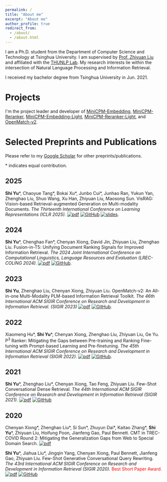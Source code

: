 ```yaml
---
permalink: /
title: "About me"
excerpt: "About me"
author_profile: true
redirect_from: 
  - /about/
  - /about.html
---
```


I am a Ph.D. student from the Department of Computer Science and Technology at Tsinghua University. I am supervised by [Prof. Zhiyuan Liu](http://nlp.csai.tsinghua.edu.cn/~lzy/index.html) and affiliated with the [THUNLP Lab](https://nlp.csai.tsinghua.edu.cn/). My research interests lie within the intersection of Natural Language Processing and Information Retrieval.

I received my bachelor degree from Tsinghua University in Jun. 2021.

Projects
======

I'm the project leader and developer of [MiniCPM-Embedding](https://huggingface.co/openbmb/MiniCPM-Embedding), [MiniCPM-Reranker](https://huggingface.co/openbmb/MiniCPM-Reranker), [MiniCPM-Embedding-Light](https://huggingface.co/openbmb/MiniCPM-Embedding-Light), [MiniCPM-Reranker-Light](https://huggingface.co/openbmb/MiniCPM-Reranker-Light), and [OpenMatch-v2](https://github.com/OpenMatch/OpenMatch).

Selected Preprints and Publications
======

Please refer to my [Google Scholar](https://scholar.google.com/citations?user=xcMVPTgAAAAJ) for other preprints/publications.

\* indicates equal contribution.

2025
------
**Shi Yu**\*, Chaoyue Tang\*, Bokai Xu\*, Junbo Cui\*, Junhao Ran, Yukun Yan, Zhenghao Liu, Shuo Wang, Xu Han, Zhiyuan Liu, Maosong Sun. VisRAG: Vision-based Retrieval-augmented Generation on Multi-modality Documents. _The Thirteenth International Conference on Learning Representations (ICLR 2025)._ [![pdf](https://img.shields.io/badge/pdf-arxiv-green)](https://arxiv.org/pdf/2410.10594) [![GitHub](https://img.shields.io/github/stars/OpenBMB/VisRAG?label=Github)](https://github.com/OpenBMB/VisRAG) [![slides](https://img.shields.io/badge/slides-google_docs-blue)](https://docs.google.com/presentation/d/1Vah_hfw-WdKBlCkg5NZhxAXzu3ugUBju-SdzKD_YPdA/edit?usp=sharing).


2024
------
**Shi Yu**\*, Chenghao Fan\*, Chenyan Xiong, David Jin, Zhiyuan Liu, Zhenghao Liu. Fusion-in-T5: Unifying Document Ranking Signals for Improved Information Retrieval. _The 2024 Joint International Conference on Computational Linguistics, Language Resources and Evaluation (LREC-COLING 2024)._ [![pdf](https://img.shields.io/badge/pdf-arxiv-green)](https://arxiv.org/pdf/2305.14685) [![GitHub](https://img.shields.io/github/stars/OpenMatch/FiT5?label=Github)](https://github.com/OpenMatch/FiT5).

2023
------
**Shi Yu**, Zhenghao Liu, Chenyan Xiong, Zhiyuan Liu. OpenMatch-v2: An All-in-one Multi-Modality PLM-based Information Retrieval Toolkit. _The 46th International ACM SIGIR Conference on Research and Development in Information Retrieval. (SIGIR 2023)_ [![pdf](https://img.shields.io/badge/pdf-acm_dl-green)](https://dl.acm.org/doi/pdf/10.1145/3539618.3591813) [![GitHub](https://img.shields.io/github/stars/OpenMatch/OpenMatch?label=Github)](https://github.com/OpenMatch/OpenMatch).


2022
------
Xiaomeng Hu\*, **Shi Yu**\*, Chenyan Xiong, Zhenghao Liu, Zhiyuan Liu, Ge Yu. P<sup>3</sup> Ranker: Mitigating the Gaps between Pre-training and Ranking Fine-tuning with Prompt-based Learning and Pre-finetuning. _The 45th International ACM SIGIR Conference on Research and Development in Information Retrieval (SIGIR 2022)._ [![pdf](https://img.shields.io/badge/pdf-arxiv-green)](https://arxiv.org/pdf/2205.01886) [![GitHub](https://img.shields.io/github/stars/NEUIR/P3Ranker?label=Github)](https://github.com/NEUIR/P3Ranker).

2021
------
**Shi Yu**\*, Zhenghao Liu\*, Chenyan Xiong, Tao Feng, Zhiyuan Liu. Few-Shot Conversational Dense Retrieval. _The 44th International ACM SIGIR Conference on Research and Development in Information Retrieval (SIGIR 2021)._ [![pdf](https://img.shields.io/badge/pdf-arxiv-green)](https://arxiv.org/pdf/2105.04166.pdf) [![GitHub](https://img.shields.io/github/stars/thunlp/ConvDR?label=Github)](https://github.com/thunlp/ConvDR)

2020
------
Chenyan Xiong\*, Zhenghao Liu\*, Si Sun\*, Zhuyun Dai\*, Kaitao Zhang\*, **Shi Yu**\*, Zhiyuan Liu, Hoifung Poon, Jianfeng Gao, Paul Bennett. CMT in TREC-COVID Round 2: Mitigating the Generalization Gaps from Web to Special Domain Search. [![pdf](https://img.shields.io/badge/pdf-arxiv-green)](https://arxiv.org/pdf/2011.01580.pdf) 

**Shi Yu**\*, Jiahua Liu\*, Jingqin Yang, Chenyan Xiong, Paul Bennett, Jianfeng Gao, Zhiyuan Liu. Few-Shot Generative Conversational Query Rewriting. _The 43rd International ACM SIGIR Conference on Research and Development in Information Retrieval (SIGIR 2020)._ <font color="red">Best Short Paper Award.</font> [![pdf](https://img.shields.io/badge/pdf-acm-green)](https://dl.acm.org/doi/pdf/10.1145/3397271.3401323) [![GitHub](https://img.shields.io/github/stars/thunlp/ConversationQueryRewriter?label=Github)](https://github.com/thunlp/ConversationQueryRewriter)
